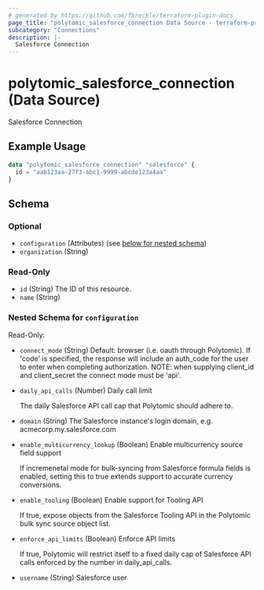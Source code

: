 ```yaml
---
# generated by https://github.com/fbreckle/terraform-plugin-docs
page_title: "polytomic_salesforce_connection Data Source - terraform-provider-polytomic"
subcategory: "Connections"
description: |-
  Salesforce Connection
---
```


# polytomic_salesforce_connection (Data Source)

Salesforce Connection

## Example Usage

```terraform
data "polytomic_salesforce_connection" "salesforce" {
  id = "aab123aa-27f3-abc1-9999-abcde123a4aa"
}
```

<!-- schema generated by tfplugindocs -->
## Schema

### Optional

- `configuration` (Attributes) (see [below for nested schema](#nestedatt--configuration))
- `organization` (String)

### Read-Only

- `id` (String) The ID of this resource.
- `name` (String)

<a id="nestedatt--configuration"></a>
### Nested Schema for `configuration`

Read-Only:

- `connect_mode` (String) Default: browser (i.e. oauth through Polytomic). If 'code' is specified, the response will include an auth_code for the user to enter when completing authorization. NOTE: when supplying client_id and client_secret the connect mode must be 'api'.
- `daily_api_calls` (Number) Daily call limit

    The daily Salesforce API call cap that Polytomic should adhere to.
- `domain` (String) The Salesforce instance's login domain, e.g. acmecorp.my.salesforce.com
- `enable_multicurrency_lookup` (Boolean) Enable multicurrency source field support

    If incremenetal mode for bulk-syncing from Salesforce formula fields is enabled, setting this to true extends support to accurate currency conversions.
- `enable_tooling` (Boolean) Enable support for Tooling API

    If true, expose objects from the Salesforce Tooling API in the Polytomic bulk sync source object list.
- `enforce_api_limits` (Boolean) Enforce API limits

    If true, Polytomic will restrict itself to a fixed daily cap of Salesforce API calls enforced by the number in daily_api_calls.
- `username` (String) Salesforce user



